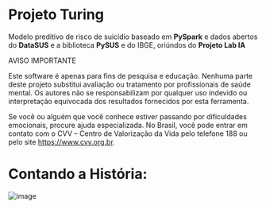 # Projeto Turing
 Modelo preditivo de risco de suicídio baseado em **PySpark** e dados abertos do **DataSUS** e a biblioteca **PySUS** e do IBGE, oriúndos do **Projeto Lab IA**


AVISO IMPORTANTE

Este software é apenas para fins de pesquisa e educação. Nenhuma parte deste projeto substitui avaliação ou tratamento por profissionais de saúde mental. Os autores não se responsabilizam por qualquer uso indevido ou interpretação equivocada dos resultados fornecidos por esta ferramenta.

Se você ou alguém que você conhece estiver passando por dificuldades emocionais, procure ajuda especializada. No Brasil, você pode entrar em contato com o CVV – Centro de Valorização da Vida pelo telefone 188 ou pelo site https://www.cvv.org.br.

# Contando a História:


![image](https://github.com/user-attachments/assets/afc3ae12-a850-4665-8f3c-4d571e3e9d3c)

